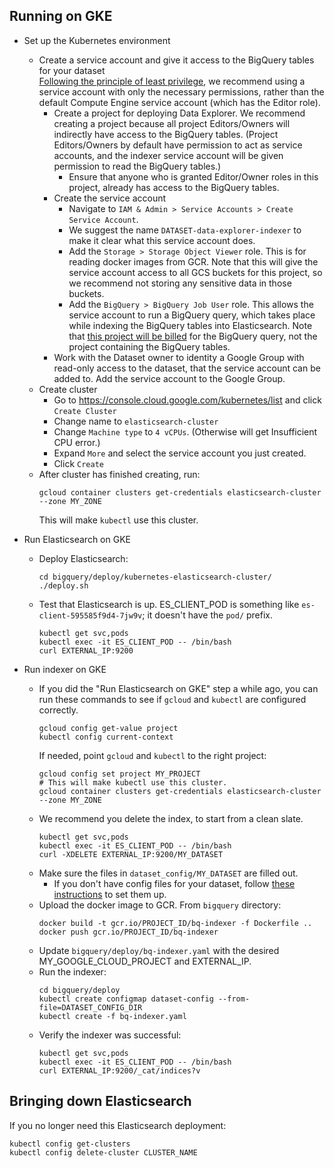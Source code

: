 ## Running on GKE

* Set up the Kubernetes environment
  * Create a service account and give it access to the BigQuery tables for your
  dataset  
  [Following the principle of least privilege](https://cloud.google.com/kubernetes-engine/docs/tutorials/authenticating-to-cloud-platform#why_use_service_accounts),
  we recommend using a service account with only the necessary permissions,
  rather than the default Compute Engine service account (which has the Editor
  role).
    * Create a project for deploying Data Explorer. We recommend creating a
      project because all project Editors/Owners will indirectly have
      access to the BigQuery tables. (Project Editors/Owners by default have
      permission to act as service accounts, and the indexer service account will be
      given permission to read the BigQuery tables.)
      * Ensure that anyone who is
      granted Editor/Owner roles in this project, already has access to the BigQuery tables.
    * Create the service account
      * Navigate to `IAM & Admin > Service Accounts > Create Service Account`.
      * We suggest the name `DATASET-data-explorer-indexer` to make it clear
      what this service account does.
      * Add the `Storage > Storage Object Viewer` role. This is for reading
      docker images from GCR. Note that this will give the service account access to
      all GCS buckets for this project, so we recommend not storing any
      sensitive data in those buckets.
      * Add the `BigQuery > BigQuery Job User` role. This allows the service
      account to run a BigQuery query, which takes place while indexing the
      BigQuery tables into Elasticsearch. Note that [this project will be billed](https://github.com/DataBiosphere/data-explorer-indexers/blob/master/bigquery/indexer.py#L131)
      for the BigQuery query, not the project containing the BigQuery tables.
    * Work with the Dataset owner to identity a Google Group with read-only
    access to the dataset, that the service account can be added to. Add the
    service account to the Google Group.
  * Create cluster
    * Go to https://console.cloud.google.com/kubernetes/list and click `Create Cluster`
    * Change name to `elasticsearch-cluster`
    * Change `Machine type` to `4 vCPUs`. (Otherwise will get Insufficient CPU error.)
    * Expand `More` and select the service account you just created.
    * Click `Create`
  * After cluster has finished creating, run:
    ```
    gcloud container clusters get-credentials elasticsearch-cluster --zone MY_ZONE
    ```
    This will make `kubectl` use this cluster.

* Run Elasticsearch on GKE
  * Deploy Elasticsearch:
    ```
    cd bigquery/deploy/kubernetes-elasticsearch-cluster/
    ./deploy.sh
    ```
  * Test that Elasticsearch is up. ES_CLIENT_POD is something like
  `es-client-595585f9d4-7jw9v`; it doesn't have the `pod/` prefix.
    ```
    kubectl get svc,pods
    kubectl exec -it ES_CLIENT_POD -- /bin/bash
    curl EXTERNAL_IP:9200
    ```

* Run indexer on GKE
  * If you did the "Run Elasticsearch on GKE" step a while ago, you can run
    these commands to see if `gcloud` and `kubectl` are configured correctly.
    ```
    gcloud config get-value project
    kubectl config current-context
    ```
    If needed, point `gcloud` and `kubectl` to the right project:
    ```
    gcloud config set project MY_PROJECT
    # This will make kubectl use this cluster.
    gcloud container clusters get-credentials elasticsearch-cluster --zone MY_ZONE
    ```
  * We recommend you delete the index, to start from a clean slate.
    ```
    kubectl get svc,pods
    kubectl exec -it ES_CLIENT_POD -- /bin/bash
    curl -XDELETE EXTERNAL_IP:9200/MY_DATASET
    ```
  * Make sure the files in `dataset_config/MY_DATASET` are filled out.
    * If you don't have config files for your dataset, follow [these
      instructions](https://github.com/DataBiosphere/data-explorer-indexers/tree/master/bigquery#index-a-custom-dataset-locally)
      to set them up.
  * Upload the docker image to GCR. From `bigquery` directory:
    ```
    docker build -t gcr.io/PROJECT_ID/bq-indexer -f Dockerfile ..
    docker push gcr.io/PROJECT_ID/bq-indexer
    ```
  * Update `bigquery/deploy/bq-indexer.yaml` with the desired MY_GOOGLE_CLOUD_PROJECT and
  EXTERNAL_IP.
  * Run the indexer:
    ```
    cd bigquery/deploy
    kubectl create configmap dataset-config --from-file=DATASET_CONFIG_DIR
    kubectl create -f bq-indexer.yaml
    ```
  * Verify the indexer was successful:
    ```
    kubectl get svc,pods
    kubectl exec -it ES_CLIENT_POD -- /bin/bash
    curl EXTERNAL_IP:9200/_cat/indices?v
    ```

## Bringing down Elasticsearch

If you no longer need this Elasticsearch deployment:
```
kubectl config get-clusters
kubectl config delete-cluster CLUSTER_NAME
```
